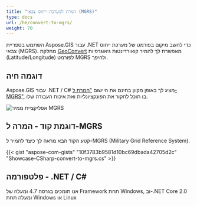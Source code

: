 ```yaml
---
title: "המרת למערכת ייחוס צבאי (MGRS)"
type: docs
url: /he/convert-to-mgrs/
weight: 70
---
```


השתמש בספריית Aspose.GIS עבור .NET כדי לחשב מיקום בפורמט של מערכת ייחוס צבאי (MGRS). מחלקת [GeoConvert](https://reference.aspose.com/gis/net/aspose.gis/geoconvert) מאפשרת לך להמיר קואורדינטות גיאוגרפיות (Latitude/Longitude) לפורמט MGRS ולהיפך.

## **דוגמה חיה**

Aspose.GIS עבור .NET / C# מציג לך באופן מקוון בחינם את היישום ["המרת ל-MGRS"](https://products.aspose.app/gis/coordinates/convert-to-mgrs), בו תוכל לחקור את הפונקציונליות ואת איכות העבודה שלו.

![אפליקציית ממיר MGRS](coordinates.png)

## **דוגמת קוד - המרה ל-MGRS**

קטע הקוד הבא מראה לך כיצד להמיר ל-MGRS (Military Grid Reference System).

{{< gist "aspose-com-gists" "10f3783b9581d10bc69dbada42705d2c" "Showcase-CSharp-convert-to-mgrs.cs" >}}

## **פלטפורמה - .NET / C#**

אנו תומכים בגרסה 4.7 ומעלה של Framework תחת Windows, וב-.NET Core 2.0 ומעלה תחת Windows או Linux
